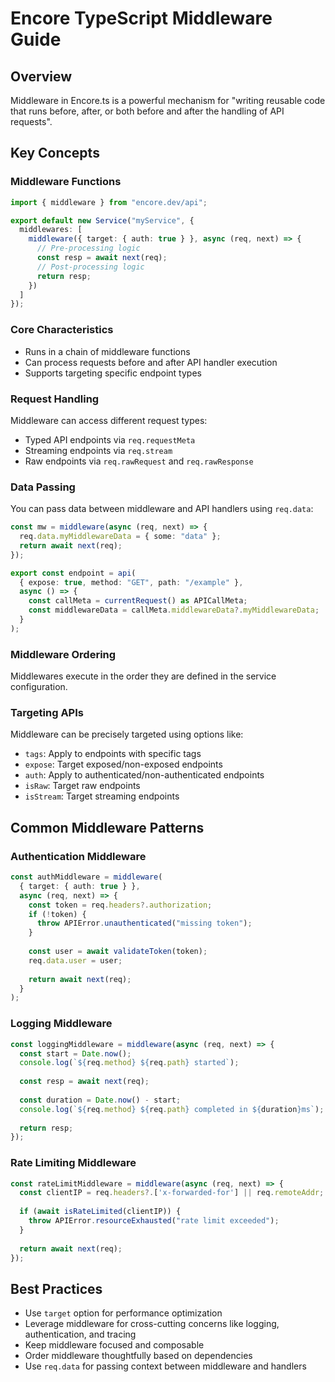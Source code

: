 # Encore TypeScript Middleware Guide

## Overview

Middleware in Encore.ts is a powerful mechanism for "writing reusable code that runs before, after, or both before and after the handling of API requests".

## Key Concepts

### Middleware Functions

```typescript
import { middleware } from "encore.dev/api";

export default new Service("myService", {
  middlewares: [
    middleware({ target: { auth: true } }, async (req, next) => {
      // Pre-processing logic
      const resp = await next(req);
      // Post-processing logic
      return resp;
    })
  ]
});
```

### Core Characteristics

- Runs in a chain of middleware functions
- Can process requests before and after API handler execution
- Supports targeting specific endpoint types

### Request Handling

Middleware can access different request types:
- Typed API endpoints via `req.requestMeta`
- Streaming endpoints via `req.stream`
- Raw endpoints via `req.rawRequest` and `req.rawResponse`

### Data Passing

You can pass data between middleware and API handlers using `req.data`:

```typescript
const mw = middleware(async (req, next) => {
  req.data.myMiddlewareData = { some: "data" };
  return await next(req);
});

export const endpoint = api(
  { expose: true, method: "GET", path: "/example" },
  async () => {
    const callMeta = currentRequest() as APICallMeta;
    const middlewareData = callMeta.middlewareData?.myMiddlewareData;
  }
);
```

### Middleware Ordering

Middlewares execute in the order they are defined in the service configuration.

### Targeting APIs

Middleware can be precisely targeted using options like:
- `tags`: Apply to endpoints with specific tags
- `expose`: Target exposed/non-exposed endpoints
- `auth`: Apply to authenticated/non-authenticated endpoints
- `isRaw`: Target raw endpoints
- `isStream`: Target streaming endpoints

## Common Middleware Patterns

### Authentication Middleware

```typescript
const authMiddleware = middleware(
  { target: { auth: true } },
  async (req, next) => {
    const token = req.headers?.authorization;
    if (!token) {
      throw APIError.unauthenticated("missing token");
    }
    
    const user = await validateToken(token);
    req.data.user = user;
    
    return await next(req);
  }
);
```

### Logging Middleware

```typescript
const loggingMiddleware = middleware(async (req, next) => {
  const start = Date.now();
  console.log(`${req.method} ${req.path} started`);
  
  const resp = await next(req);
  
  const duration = Date.now() - start;
  console.log(`${req.method} ${req.path} completed in ${duration}ms`);
  
  return resp;
});
```

### Rate Limiting Middleware

```typescript
const rateLimitMiddleware = middleware(async (req, next) => {
  const clientIP = req.headers?.['x-forwarded-for'] || req.remoteAddr;
  
  if (await isRateLimited(clientIP)) {
    throw APIError.resourceExhausted("rate limit exceeded");
  }
  
  return await next(req);
});
```

## Best Practices

- Use `target` option for performance optimization
- Leverage middleware for cross-cutting concerns like logging, authentication, and tracing
- Keep middleware focused and composable
- Order middleware thoughtfully based on dependencies
- Use `req.data` for passing context between middleware and handlers